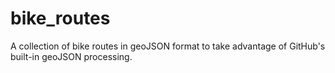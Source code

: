 bike_routes
===========

A collection of bike routes in geoJSON format to take advantage of GitHub's built-in geoJSON processing. 
